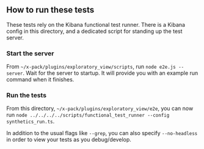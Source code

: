 ## How to run these tests

These tests rely on the Kibana functional test runner. There is a Kibana config in this directory, and a dedicated
script for standing up the test server.

### Start the server

From `~/x-pack/plugins/exploratory_view/scripts`, run `node e2e.js --server`. Wait for the server to startup. It will provide you
with an example run command when it finishes.

### Run the tests

From this directory, `~/x-pack/plugins/exploratory_view/e2e`, you can now run `node ../../../../scripts/functional_test_runner --config synthetics_run.ts`.

In addition to the usual flags like `--grep`, you can also specify `--no-headless` in order to view your tests as you debug/develop.
